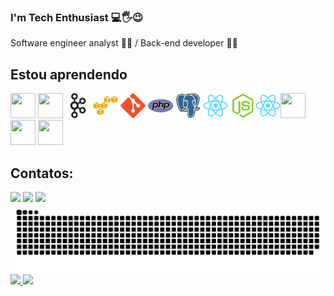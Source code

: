 ### I'm Tech Enthusiast 💻🖐😉
Software engineer analyst 👩‍🎓 / Back-end developer 👩‍💻

## Estou aprendendo
<img loading="lazy" src="https://cdn.jsdelivr.net/gh/devicons/devicon/icons/java/java-original.svg" width="40" height="40"/> <img loading="lazy" src="https://cdn.jsdelivr.net/gh/devicons/devicon/icons/linux/linux-original.svg" width="40" height="40"/> <img loading="lazy" src="https://github.com/devicons/devicon/blob/v2.15.1/icons/apachekafka/apachekafka-original.svg" width="40" height="40"/> <img loading="lazy" src="https://github.com/devicons/devicon/blob/v2.15.1/icons/amazonwebservices/amazonwebservices-original.svg" width="40" height="40"/> 
<img loading="lazy" src="https://github.com/devicons/devicon/blob/v2.15.1/icons/git/git-original.svg" width="40" height="40"/> <img loading="lazy" src="https://github.com/devicons/devicon/blob/v2.15.1/icons/php/php-original.svg" width="40" height="40"/> <img loading="lazy" src="https://github.com/devicons/devicon/blob/v2.15.1/icons/postgresql/postgresql-original.svg" width="40" height="40"/> <img loading="lazy" src="https://github.com/devicons/devicon/blob/v2.15.1/icons/react/react-original.svg" width="40" height="40"/> <img loading="lazy" src="https://github.com/devicons/devicon/blob/v2.15.1/icons/nodejs/nodejs-original.svg" width="40" height="40"/><img loading="lazy" src="https://github.com/devicons/devicon/blob/v2.15.1/icons/react/react-original.svg" width="40" height="40"/><img loading="lazy" src="https://upload.wikimedia.org/wikipedia/commons/7/79/Spring_Boot.svg" width="40" height="40"/> <img loading="lazy" src="https://cdn-icons-png.flaticon.com/512/174/174881.png" width="40" height="40"/> <img loading="lazy" src="https://cdn-icons-png.flaticon.com/512/919/919853.png" width="40" height="40"/>




## Contatos:
<div>
<a href="https://instagram.com/tuanybsantos_89" target="_blank"><img loading="lazy" src="https://img.shields.io/badge/-Instagram-%23E4405F?style=for-the-badge&logo=instagram&logoColor=white" target="_blank"></a>
<a href = "mailto:tuanybsantos@gmail.com"><img loading="lazy" src="https://img.shields.io/badge/Gmail-D14836?style=for-the-badge&logo=gmail&logoColor=white" target="_blank"></a>
<a href="https://www.linkedin.com/in/tuanybsantos" target="_blank"><img loading="lazy" src="https://img.shields.io/badge/-LinkedIn-%230077B5?style=for-the-badge&logo=linkedin&logoColor=white" target="_blank"></a>   
</div>
<img loading="lazy" src="https://raw.githubusercontent.com/Platane/snk/output/github-contribution-grid-snake.svg">

<div>
<a href="https://github.com/TuanySantos">
<img loading="lazy" height="180em" src="https://github-readme-stats.vercel.app/api/top-langs/?username=TuanySantos&layout=compact&langs_count=7&theme=dracula"/>
<img loading="lazy" height="180em" src="https://github-readme-stats.vercel.app/api?username=TuanySantos&show_icons=true&theme=dracula&include_all_commits=true&count_private=true"/>
</div>

<!--
**TuanySantos/TuanySantos** is a ✨ _special_ ✨ repository because its `README.md` (this file) appears on your GitHub profile.


Here are some ideas to get you started:

- 🔭 I’m currently working on ...
- 🌱 I’m currently learning ...
- 👯 I’m looking to collaborate on ...
- 🤔 I’m looking for help with ...
- 💬 Ask me about ...
- 📫 How to reach me: ...
- 😄 Pronouns: ...
- ⚡ Fun fact: ...
-->
